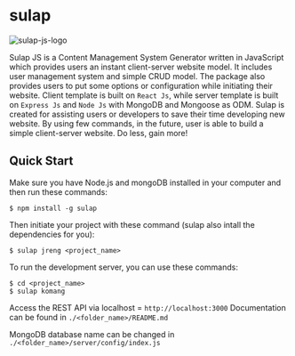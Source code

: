 # sulap

<image src="https://storage.googleapis.com/sulapjs/sulapjs-logo.png"
  alt="sulap-js-logo">


Sulap JS is a Content Management System Generator written in JavaScript which provides users an instant client-server website model. It includes user management system and simple CRUD model. The package also provides users to put some options or configuration while initiating their website. Client template is built on `React Js`, while server template is built on `Express Js` and `Node Js` with MongoDB and Mongoose as ODM. Sulap is created for assisting users or developers to save their time developing new website. By using few commands, in the future, user is able to build a simple client-server website. Do less, gain more!


## Quick Start
Make sure you have Node.js and mongoDB installed in your computer and then run these commands:
```console
$ npm install -g sulap
```

Then initiate your project with these command (sulap also intall the dependencies for you):
```console
$ sulap jreng <project_name>
```

To run the development server, you can use these commands:
```console
$ cd <project_name>
$ sulap komang
```

Access the REST API via localhost = `http://localhost:3000`
Documentation can be found in `./<folder_name>/README.md`

MongoDB database name can be changed in `./<folder_name>/server/config/index.js`